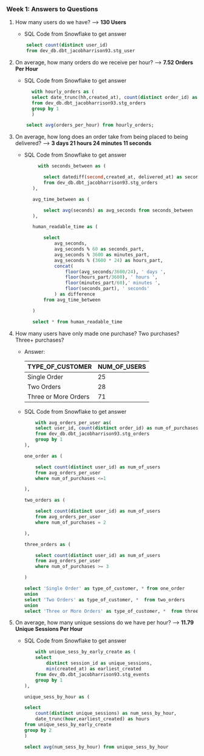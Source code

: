 ### Week 1: Answers to Questions


 1.   How many users do we have? --> **130 Users**
		 - SQL Code from Snowflake to get answer
			
        ```sql
            select count(distinct user_id)
            from dev_db.dbt_jacobharrison93.stg_user
        ```
	
 2.   On average, how many orders do we receive per hour? --> **7.52 Orders Per Hour**
         - SQL Code from Snowflake to get answer

        ```sql
              with hourly_orders as (
              select date_trunc(hh,created_at), count(distinct order_id) as orders_per_hour
              from dev_db.dbt_jacobharrison93.stg_orders
              group by 1
              )

            select avg(orders_per_hour) from hourly_orders;
        ```
    
 3.  On average, how long does an order take from being placed to being delivered? --> **3 days 21 hours 24 minutes 11 seconds**
      -  SQL Code from Snowflake to get answer
         ```sql
              with seconds_between as (

                select datediff(second,created_at, delivered_at) as seconds
                from dev_db.dbt_jacobharrison93.stg_orders
            ),

            avg_time_between as (

                select avg(seconds) as avg_seconds from seconds_between
            ),

            human_readable_time as (

                select 
                    avg_seconds,
                    avg_seconds % 60 as seconds_part,
                    avg_seconds % 3600 as minutes_part,
                    avg_seconds % (3600 * 24) as hours_part,
                    concat(
                        floor(avg_seconds/3600/24), ' days ',
                        floor(hours_part/3600), ' hours ',
                        floor(minutes_part/60),' minutes ',
                        floor(seconds_part), ' seconds'    
                    ) as difference
                from avg_time_between

            )

            select * from human_readable_time

          ```

 4.   How many users have only made one purchase? Two purchases? Three+ purchases? 
      - Answer: 

           | TYPE_OF_CUSTOMER |	NUM_OF_USERS |
           |------------------|--------------|
           | Single Order	    |         25   |
           | Two Orders	      |           28 |
           | Three or More Orders	| 71 |
      - SQL Code from Snowflake to get answer
      
          ```sql
              with avg_orders_per_user as(
              select user_id, count(distinct order_id) as num_of_purchases
              from dev_db.dbt_jacobharrison93.stg_orders
              group by 1
          ),

          one_order as (

              select count(distinct user_id) as num_of_users
              from avg_orders_per_user
              where num_of_purchases <=1

          ),

          two_orders as (

              select count(distinct user_id) as num_of_users
              from avg_orders_per_user
              where num_of_purchases = 2

          ),

          three_orders as (

              select count(distinct user_id) as num_of_users
              from avg_orders_per_user
              where num_of_purchases >= 3

          )

          select 'Single Order' as type_of_customer, * from one_order 
          union
          select 'Two Orders' as type_of_customer, *  from two_orders
          union
          select 'Three or More Orders' as type_of_customer, *  from three_orders;
          ```

        
  5. On average, how many unique sessions do we have per hour? --> **11.79 Unique Sessions Per Hour**
      - SQL Code from Snowflake to get answer

        ```sql
            with unique_sess_by_early_create as (
            select 
                distinct session_id as unique_sessions, 
                min(created_at) as earliest_created
            from dev_db.dbt_jacobharrison93.stg_events
            group by 1
        ),

        unique_sess_by_hour as (

        select
            count(distinct unique_sessions) as num_sess_by_hour, 
            date_trunc(hour,earliest_created) as hours
        from unique_sess_by_early_create
        group by 2
        )

        select avg(num_sess_by_hour) from unique_sess_by_hour
        ```
